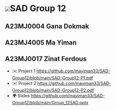  ![](https://user-images.githubusercontent.com/18350557/176309783-0785949b-9127-417c-8b55-ab5a4333674e.gif)SAD Group 12
================================================================================================================================

A23MJ0004 Gana Dokmak
---------------------------------------
A23MJ4005 Ma Yiman
---------------------------------------
A23MJ0017 Zinat Ferdous
---------------------------------------

* ✉️  Project 1 https://github.com/mayiman33/SAD-Group12/blob/main/SAD-Group12-P1.pdf
* ✉️  Project 2 https://github.com/mayiman33/SAD-Group12/blob/main/SAD-Group12-P2.pdf
* 🌍  Slides    https://github.com/mayiman33/SAD-Group12/blob/main/Group_12SAD.pptx
